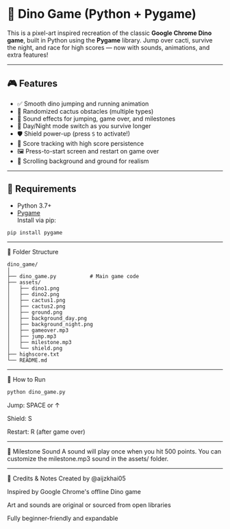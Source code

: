 # 🦖 Dino Game (Python + Pygame)

This is a pixel-art inspired recreation of the classic **Google Chrome Dino game**, built in Python using the **Pygame** library. Jump over cacti, survive the night, and race for high scores — now with sounds, animations, and extra features!

---

## 🎮 Features

- ✅ Smooth dino jumping and running animation
- 🌵 Randomized cactus obstacles (multiple types)
- 🎵 Sound effects for jumping, game over, and milestones
- 🌙 Day/Night mode switch as you survive longer
- 🛡️ Shield power-up (press `S` to activate!)
- 🏁 Score tracking with high score persistence
- 🖼️ Press-to-start screen and restart on game over
- 🌄 Scrolling background and ground for realism

---

## 🧰 Requirements

- Python 3.7+
- [Pygame](https://www.pygame.org/)  
Install via pip:

```bash
pip install pygame
```
---
📁 Folder Structure
```
dino_game/
│
├── dino_game.py           # Main game code
├── assets/
│   ├── dino1.png
│   ├── dino2.png
│   ├── cactus1.png
│   ├── cactus2.png
│   ├── ground.png
│   ├── background_day.png
│   ├── background_night.png
│   ├── gameover.mp3
│   ├── jump.mp3
│   ├── milestone.mp3
│   └── shield.png
├── highscore.txt
└── README.md
```
---

🚀 How to Run
```bash
python dino_game.py
```

Jump: SPACE or ↑

Shield: S

Restart: R (after game over)

---

🔔 Milestone Sound
A sound will play once when you hit 500 points. You can customize the milestone.mp3 sound in the assets/ folder.

---
🧠 Credits & Notes
Created by @aijzkhai05

Inspired by Google Chrome's offline Dino game

Art and sounds are original or sourced from open libraries

Fully beginner-friendly and expandable

